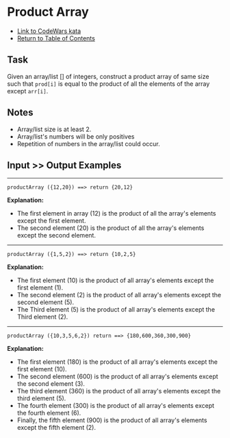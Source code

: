 # Product Array

- [Link to CodeWars kata](https://www.codewars.com/kata/5a905c2157c562994900009d)
- [Return to Table of Contents](https://github.com/alex-whan/codewars)

## Task

Given an array/list [] of integers, construct a product array of same size such that `prod[i]` is equal to the product of all the elements of the array except `arr[i]`.

## Notes

- Array/list size is at least 2.
- Array/list's numbers will be only positives
- Repetition of numbers in the array/list could occur.

## Input >> Output Examples

---

    productArray ({12,20}) ==> return {20,12}

**Explanation:**

- The first element in array (12) is the product of all the array's elements except the first element.
- The second element (20) is the product of all the array's elements except the second element.

---

    productArray ({1,5,2}) ==> return {10,2,5}

**Explanation:**

- The first element (10) is the product of all array's elements except the first element (1).
- The second element (2) is the product of all array's elements except the second element (5).
- The Third element (5) is the product of all array's elements except the Third element (2).

---

    productArray ({10,3,5,6,2}) return ==> {180,600,360,300,900}

**Explanation:**

- The first element (180) is the product of all array's elements except the first element (10).
- The second element (600) is the product of all array's elements except the second element (3).
- The third element (360) is the product of all array's elements except the third element (5).
- The fourth element (300) is the product of all array's elements except the fourth element (6).
- Finally, the fifth element (900) is the product of all array's elements except the fifth element (2).
